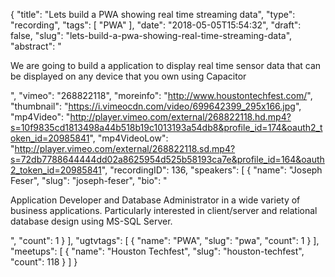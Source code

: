 {
  "title": "Lets build a PWA showing real time streaming data",
  "type": "recording",
  "tags": [
    "PWA"
  ],
  "date": "2018-05-05T15:54:32",
  "draft": false,
  "slug": "lets-build-a-pwa-showing-real-time-streaming-data",
  "abstract": "<p>We are going to build a application to display real time sensor data that can be displayed on any device that you own using Capacitor</p>",
  "vimeo": "268822118",
  "moreinfo": "http://www.houstontechfest.com/",
  "thumbnail": "https://i.vimeocdn.com/video/699642399_295x166.jpg",
  "mp4Video": "http://player.vimeo.com/external/268822118.hd.mp4?s=10f9835cd1813498a44b518b19c1013193a54db8&profile_id=174&oauth2_token_id=20985841",
  "mp4VideoLow": "http://player.vimeo.com/external/268822118.sd.mp4?s=72db7788644444dd02a8625954d525b58193ca7e&profile_id=164&oauth2_token_id=20985841",
  "recordingID": 136,
  "speakers": [
    {
      "name": "Joseph Feser",
      "slug": "joseph-feser",
      "bio": "<p>Application Developer and Database Administrator in a wide variety of business applications. Particularly interested in client/server and relational database design using MS-SQL Server.</p>",
      "count": 1
    }
  ],
  "ugtvtags": [
    {
      "name": "PWA",
      "slug": "pwa",
      "count": 1
    }
  ],
  "meetups": [
    {
      "name": "Houston Techfest",
      "slug": "houston-techfest",
      "count": 118
    }
  ]
}
